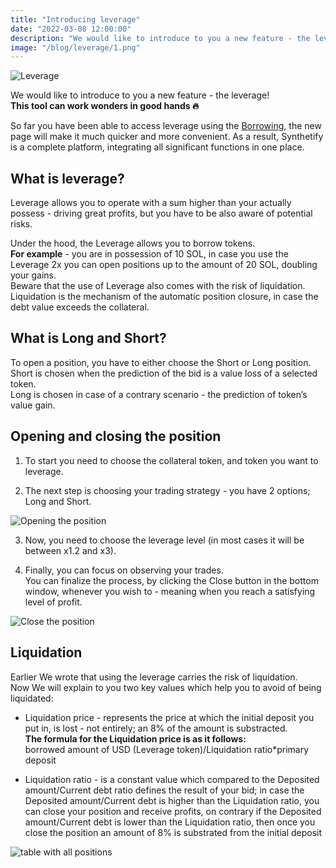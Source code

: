 ```yaml
---
title: "Introducing leverage"
date: "2022-03-08 12:00:00"
description: "We would like to introduce to you a new feature - the leverage!"
image: "/blog/leverage/1.png"
---
```


![Leverage](/blog/leverage/2.png "horizontal")

We would like to introduce to you a new feature - the leverage!   
**This tool can work wonders in good hands 🔥**

So far you have been able to access leverage using the [Borrowing](https://synthetify.io/blog/borrowing), the new page will make it much quicker and more convenient. 
As a result, Synthetify is a complete platform, integrating all significant functions in one place.

## What is leverage?
Leverage allows you to operate with a sum higher than your actually possess - driving great profits, but you have to be also aware of potential risks.

Under the hood, the Leverage allows you to borrow tokens.  
**For example** - you are in possession of 10 SOL, in case you use the Leverage 2x you can open positions up to the amount of 20 SOL, doubling your gains.  
Beware that the use of Leverage also comes with the risk of liquidation.
Liquidation is the mechanism of the automatic position closure, in case the debt value exceeds the collateral. 

## What is Long and Short?
To open a position, you have to either choose the Short or Long position.  
Short is chosen when the prediction of the bid is a value loss of a selected token.  
Long is chosen in case of a contrary scenario - the prediction of token’s value gain.

## Opening and closing the position
 

1. To start you need to choose the collateral token, and token you want to leverage.

2. The next step is choosing your trading strategy - you have 2 options; Long and Short.

![Opening the position](/blog/leverage/open.gif "horizontal")

3. Now, you need to choose the leverage level (in most cases it will be between x1.2 and x3).

4. Finally, you can focus on observing your trades.  
You can finalize the process, by clicking the Close button in the bottom window, whenever you wish to - meaning when you reach a satisfying level of profit.  

![Close the position](/blog/leverage/close.gif "horizontal")


## Liquidation 

Earlier We wrote that using the leverage carries the risk of liquidation.  
Now We will explain to you two key values which help you to avoid of being liquidated:  

- Liquidation price - represents the price at which the initial deposit you put in, is lost - not entirely; an 8% of the amount is substracted.  
**The formula for the Liquidation price is as it follows:**  
borrowed amount of USD (Leverage token)/Liquidation ratio*primary deposit

- Liquidation ratio - is a constant value which compared to the Deposited amount/Current debt ratio defines the result of your bid; in case the Deposited amount/Current debt is higher than the Liquidation ratio, you can close your position and receive profits, on contrary if the Deposited amount/Current debt is lower than the Liquidation ratio, then once you close the position an amount of 8% is substrated from the initial deposit

![table with all positions](/blog/leverage/table.png "horizontal")

